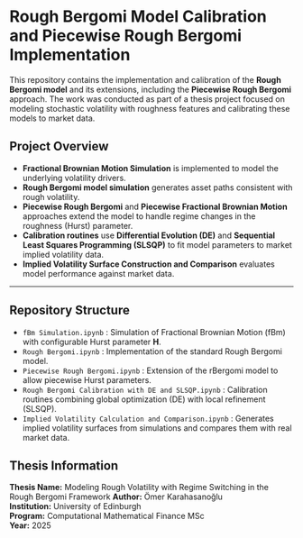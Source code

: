 # Rough Bergomi Model Calibration and Piecewise Rough Bergomi Implementation

This repository contains the implementation and calibration of the **Rough Bergomi model** and its extensions, including the **Piecewise Rough Bergomi** approach. The work was conducted as part of a thesis project focused on modeling stochastic volatility with roughness features and calibrating these models to market data.

## Project Overview

- **Fractional Brownian Motion Simulation** is implemented to model the underlying volatility drivers.
- **Rough Bergomi model simulation** generates asset paths consistent with rough volatility.
- **Piecewise Rough Bergomi** and **Piecewise Fractional Brownian Motion** approaches extend the model to handle regime changes in the roughness (Hurst) parameter.
- **Calibration routines** use **Differential Evolution (DE)** and **Sequential Least Squares Programming (SLSQP)** to fit model parameters to market implied volatility data.
- **Implied Volatility Surface Construction and Comparison** evaluates model performance against market data.

---

## Repository Structure

- `fBm Simulation.ipynb` : Simulation of Fractional Brownian Motion (fBm) with configurable Hurst parameter **H**.
- `Rough Bergomi.ipynb` : Implementation of the standard Rough Bergomi model.
- `Piecewise Rough Bergomi.ipynb` : Extension of the rBergomi model to allow piecewise Hurst parameters.
- `Rough Bergomi Calibration with DE and SLSQP.ipynb` : Calibration routines combining global optimization (DE) with local refinement (SLSQP).
- `Implied Volatility Calculation and Comparison.ipynb` : Generates implied volatility surfaces from simulations and compares them with real market data.


## Thesis Information

**Thesis Name:** Modeling Rough Volatility with Regime Switching in the Rough Bergomi Framework
**Author:** Ömer Karahasanoğlu  
**Institution:** University of Edinburgh  
**Program:** Computational Mathematical Finance MSc  
**Year:** 2025


